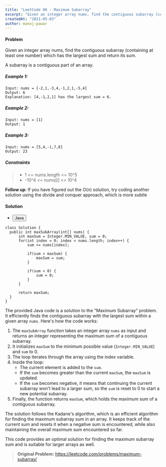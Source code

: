 ```yaml
---
title: "LeetCode 06 : Maximum Subarray"
excerpt: "Given an integer array nums, find the contiguous subarray (containing at least one number) which has the largest sum and return its sum."
createdAt: "2021-05-03"
author: manoj-pawar
---
```


#### Problem

Given an integer array nums, find the contiguous subarray (containing at least one number) which has the largest sum and return its sum.

A subarray is a contiguous part of an array.

##### Example 1:

```shell
Input: nums = [-2,1,-3,4,-1,2,1,-5,4]
Output: 6
Explanation: [4,-1,2,1] has the largest sum = 6.
```

##### Example 2:

```shell
Input: nums = [1]
Output: 1
```

##### Example 3:

```shell
Input: nums = [5,4,-1,7,8]
Output: 23
```

##### Constraints

> - 1 <= nums.length <= 10^5
> - -10^4 <= nums[i] <= 10^4

**Follow up**: If you have figured out the O(n) solution, try coding another solution using the divide and conquer approach, which is more subtle

#### Solution

<ul class="nav nav-tabs" id="myTab" role="tablist">
  <li class="nav-item" role="presentation">
    <button class="nav-link active" id="home-tab" data-bs-toggle="tab" data-bs-target="#home" type="button" role="tab" aria-controls="home" aria-selected="true">Java</button>
  </li>
</ul>
<div class="tab-content" id="myTabContent">
  <div class="tab-pane fade show active" id="home" role="tabpanel" aria-labelledby="home-tab">
  
  ```java[class="line-numbers"]
class Solution {
    public int maxSubArray(int[] nums) {
        int maxSum = Integer.MIN_VALUE, sum = 0;
        for(int index = 0; index < nums.length; index++) {
            sum += nums[index];
            
            if(sum > maxSum) {
                maxSum = sum;
            } 
            
            if(sum < 0) {
                sum = 0;
            }
        }
        
        return maxSum;
    }
}
```

The provided Java code is a solution to the "Maximum Subarray" problem. It efficiently finds the contiguous subarray with the largest sum within a given array `nums`. Here's how the code works:

1. The `maxSubArray` function takes an integer array `nums` as input and returns an integer representing the maximum sum of a contiguous subarray.
2. It initializes `maxSum` to the minimum possible value (`Integer.MIN_VALUE`) and `sum` to 0.
3. The loop iterates through the array using the index variable.
4. Inside the loop:
   - The current element is added to the `sum`.
   - If the `sum` becomes greater than the current `maxSum`, the `maxSum` is updated.
   - If the `sum` becomes negative, it means that continuing the current subarray won't lead to a larger sum, so the `sum` is reset to 0 to start a new potential subarray.
5. Finally, the function returns `maxSum`, which holds the maximum sum of a contiguous subarray.

The solution follows the Kadane's algorithm, which is an efficient algorithm for finding the maximum subarray sum in an array. It keeps track of the current sum and resets it when a negative sum is encountered, while also maintaining the overall maximum sum encountered so far.

This code provides an optimal solution for finding the maximum subarray sum and is suitable for larger arrays as well.
</div>
</div>

> **Original Problem:** https://leetcode.com/problems/maximum-subarray/